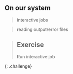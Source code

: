 ## On our system

> interactive jobs

> reading output/error files

> ## Exercise
> 
> Run interactive job
>
{: .challenge} 

